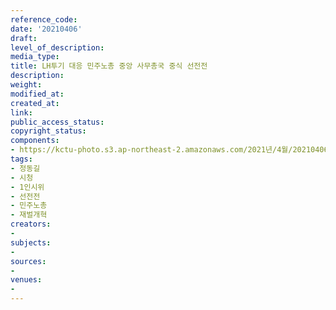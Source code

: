 ```yaml
---
reference_code: 
date: '20210406'
draft: 
level_of_description: 
media_type: 
title: LH투기 대응 민주노총 중앙 사무총국 중식 선전전
description: 
weight: 
modified_at: 
created_at: 
link: 
public_access_status: 
copyright_status: 
components:
- https://kctu-photo.s3.ap-northeast-2.amazonaws.com/2021년/4월/20210406-LH투기+대응+민주노총+중앙+사무총국+중식+선전전_정동길_시청_1인시위_선전전_민주노총_재벌개혁/_1DX0225.jpg
tags:
- 정동길
- 시청
- 1인시위
- 선전전
- 민주노총
- 재벌개혁
creators:
- 
subjects:
- 
sources:
- 
venues:
- 
---
```


